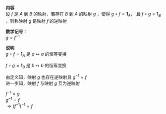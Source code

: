 **内容**    
设 $f$ 是 $A$ 到 $B$ 的映射，若存在 $B$ 到 $A$ 的映射 $g$ ，使得 $g\circ f=\mathbf1_A，$ 且 $f\circ g=\mathbf1_B$ ，则称映射 $g$ 是映射 $f$ 的逆映射    
    
**数学记号**：    
 $g=f^{-1}$     
    
**说明**    
 $g\circ f=\mathbf1_A$ 是 $a\mapsto a$ 的恒等变换    
    
 $f\circ g=\mathbf1_B$ 是 $b\mapsto b$ 的恒等变换    
    
由定义知，映射 $g$ 也存在逆映射且 $g^{-1}=f$     
进一步知，映射 $f$ 与映射 $g$ 互为逆映射    
    
 $f^{-1}=g$     
 $g^{-1}=f$     
 $\Rightarrow(f^{-1})^{-1}=f$     
